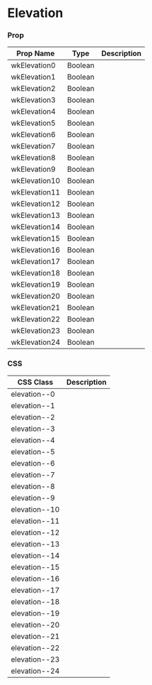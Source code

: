 # Elevation

### Prop
Prop Name | Type | Description
--- | --- | ---
wkElevation0 | Boolean | 
wkElevation1 | Boolean | 
wkElevation2 | Boolean | 
wkElevation3 | Boolean | 
wkElevation4 | Boolean | 
wkElevation5 | Boolean | 
wkElevation6 | Boolean | 
wkElevation7 | Boolean | 
wkElevation8 | Boolean | 
wkElevation9 | Boolean | 
wkElevation10 | Boolean | 
wkElevation11 | Boolean | 
wkElevation12 | Boolean | 
wkElevation13 | Boolean | 
wkElevation14 | Boolean | 
wkElevation15 | Boolean | 
wkElevation16 | Boolean | 
wkElevation17 | Boolean | 
wkElevation18 | Boolean | 
wkElevation19 | Boolean | 
wkElevation20 | Boolean | 
wkElevation21 | Boolean | 
wkElevation22 | Boolean | 
wkElevation23 | Boolean | 
wkElevation24 | Boolean | 

### CSS
CSS Class | Description
--- | --- 
elevation--0 | 
elevation--1 | 
elevation--2 | 
elevation--3 | 
elevation--4 | 
elevation--5 | 
elevation--6 | 
elevation--7 | 
elevation--8 | 
elevation--9 | 
elevation--10 | 
elevation--11 | 
elevation--12 | 
elevation--13 | 
elevation--14 | 
elevation--15 | 
elevation--16 | 
elevation--17 | 
elevation--18 | 
elevation--19 | 
elevation--20 | 
elevation--21 | 
elevation--22 | 
elevation--23 | 
elevation--24 | 